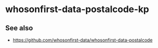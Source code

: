 # whosonfirst-data-postalcode-kp

## See also

* https://github.com/whosonfirst-data/whosonfirst-data-postalcode
